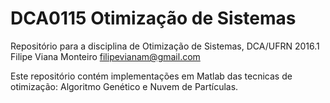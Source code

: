 # DCA0115 Otimização de Sistemas
Repositório para a disciplina de Otimização de Sistemas, DCA/UFRN 2016.1
Filipe Viana Monteiro <filipevianam@gmail.com>

Este repositório contém implementações em Matlab das tecnicas de otimização:
Algoritmo Genético e Nuvem de Partículas.
